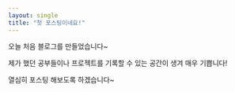 ```yaml
---
layout: single
title: "첫 포스팅이네요!"
---
```


오늘 처음 블로그를 만들었습니다~

제가 했던 공부들이나 프로젝트를 기록할 수 있는 공간이 생겨 매우 기쁩니다!

열심히 포스팅 해보도록 하겠습니다~
